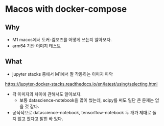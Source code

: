 # Macos with docker-compose 

## Why 

- M1 macos에서 도커-컴포즈를 어떻게 쓰는지 알아보자. 
- arm64 기반 이미지 테스트 

## What 

- jupyter stacks 중에서 M1에서 잘 작동하는 이미지 파악 

https://jupyter-docker-stacks.readthedocs.io/en/latest/using/selecting.html

- 각 이미지의 차이에 관해서도 알아보자. 
    + 보통 datascience-notebook을 많이 썼는데, scipy를 써도 일단 큰 문제는 없을 것 같다. 
- 공식적으로 datascience-notebook, tensorflow-notebook 두 개가 제대로 돌지 않고 있다고 밝힌 바 있다. 
